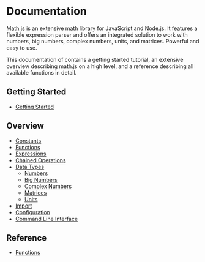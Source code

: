 # Documentation

[Math.js](http://mathjs.org) is an extensive math library for JavaScript and Node.js.
It features a flexible expression parser and offers an integrated solution
to work with numbers, big numbers, complex numbers, units, and matrices.
Powerful and easy to use.

This documentation of contains a getting started tutorial,
an extensive overview describing math.js on a high level,
and a reference describing all available functions in detail.


## Getting Started

- [Getting Started](getting_started.md)


## Overview

- [Constants](constants.md)
- [Functions](functions.md)
- [Expressions](expressions.md)
- [Chained Operations](chained_operations.md)
- [Data Types](datatypes/index.md)
  - [Numbers](datatypes/numbers.md)
  - [Big Numbers](datatypes/bignumbers.md)
  - [Complex Numbers](datatypes/complex_numbers.md)
  - [Matrices](datatypes/matrices.md)
  - [Units](datatypes/units.md)
- [Import](import.md)
- [Configuration](configuration.md)
- [Command Line Interface](command_line_interface.md)


## Reference

  - [Functions](reference/functions)
